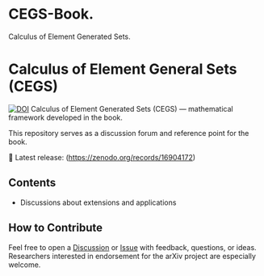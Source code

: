 # CEGS-Book.
Calculus of Element Generated Sets.


# Calculus of Element General Sets (CEGS)
[![DOI](https://zenodo.org/badge/DOI/10.5281/zenodo.16904171.svg)](https://doi.org/10.5281/zenodo.16904171)
Calculus of Element Generated Sets (CEGS) — mathematical framework developed in the book.

This repository serves as a discussion forum and reference point for the book.

📄 Latest release: (https://zenodo.org/records/16904172)

## Contents

- Discussions about extensions and applications

## How to Contribute
Feel free to open a [Discussion](./discussions) or [Issue](./issues) with feedback, questions, or ideas.  
Researchers interested in endorsement for the arXiv project are especially welcome.
